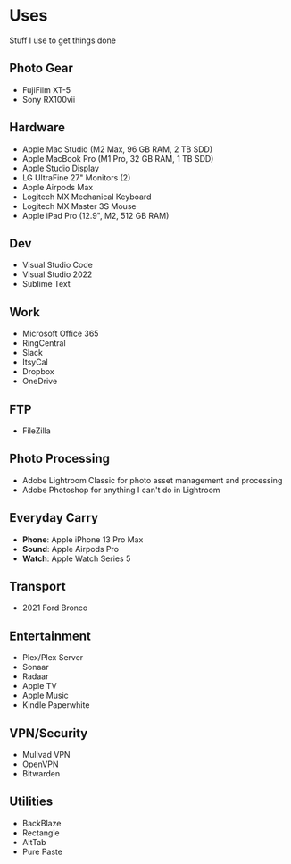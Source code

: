 # Uses
Stuff I use to get things done
## Photo Gear

 - FujiFilm XT-5
 - Sony RX100vii
 
 ## Hardware
 - Apple Mac Studio (M2 Max, 96 GB RAM, 2 TB SDD)  
 - Apple MacBook Pro (M1 Pro, 32 GB RAM, 1 TB SDD)
 - Apple Studio Display
 - LG UltraFine 27" Monitors (2)
 - Apple Airpods Max
 - Logitech MX Mechanical Keyboard
 - Logitech MX Master 3S Mouse
 - Apple iPad Pro (12.9", M2, 512 GB RAM)
## Dev
 - Visual Studio Code
 - Visual Studio 2022
 - Sublime Text
## Work
 - Microsoft Office 365
 - RingCentral
 - Slack
 - ItsyCal
 - Dropbox
 - OneDrive
## FTP
 - FileZilla
## Photo Processing
 - Adobe Lightroom Classic for photo asset management and processing
 - Adobe Photoshop for anything I can't do in Lightroom
## Everyday Carry
 - **Phone**: Apple iPhone 13 Pro Max
 - **Sound**: Apple Airpods Pro
 - **Watch**: Apple Watch Series 5
## Transport
 - 2021 Ford Bronco
## Entertainment
 - Plex/Plex Server
 - Sonaar
 - Radaar
 - Apple TV
 - Apple Music
 - Kindle Paperwhite
## VPN/Security
 - Mullvad VPN 
 - OpenVPN
 - Bitwarden
## Utilities
 - BackBlaze
 - Rectangle
 - AltTab
 - Pure Paste
   
